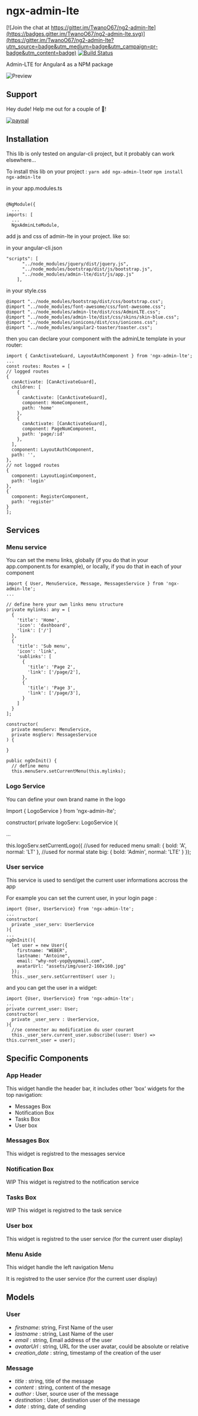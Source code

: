 # ngx-admin-lte

[![Join the chat at https://gitter.im/TwanoO67/ng2-admin-lte](https://badges.gitter.im/TwanoO67/ng2-admin-lte.svg)](https://gitter.im/TwanoO67/ng2-admin-lte?utm_source=badge&utm_medium=badge&utm_campaign=pr-badge&utm_content=badge)
[![Build Status](https://travis-ci.org/TwanoO67/ng2-admin-lte.svg?branch=master)](https://travis-ci.org/TwanoO67/ng2-admin-lte)

Admin-LTE for Angular4 as a NPM package

![Preview](https://almsaeedstudio.com/img/AdminLTE2.1.png)

## Support
Hey dude! Help me out for a couple of :beers:!

[![paypal](https://www.paypalobjects.com/en_US/i/btn/btn_donate_LG.gif)](https://www.paypal.com/cgi-bin/webscr?cmd=_donations&business=ghostsmaker@hotmail.com&lc=US&item_name=TwanoO67&item_number=ng2-admin-lte&no_note=0&currency_code=EUR)


## Installation

  This lib is only tested on angular-cli project, but it probably can work elsewhere...

  To install this lib on your project :
  `yarn add ngx-admin-lte`or `npm install ngx-admin-lte`

  in your app.modules.ts
  ```import { NgxAdminLteModule } from 'ngx-admin-lte';

  @NgModule({
    ...
  imports: [
    ...
    NgxAdminLteModule,

  ```

  add js and css of admin-lte in your project.
  like so:

in your angular-cli.json
  ```
  "scripts": [
        "../node_modules/jquery/dist/jquery.js",
        "../node_modules/bootstrap/dist/js/bootstrap.js",
        "../node_modules/admin-lte/dist/js/app.js"
      ],
```

in your style.css
```
@import "../node_modules/bootstrap/dist/css/bootstrap.css";
@import "../node_modules/font-awesome/css/font-awesome.css";
@import "../node_modules/admin-lte/dist/css/AdminLTE.css";
@import "../node_modules/admin-lte/dist/css/skins/skin-blue.css";
@import "../node_modules/ionicons/dist/css/ionicons.css";
@import "../node_modules/angular2-toaster/toaster.css";
```

  then you can declare your component with the adminLte template in your router:

  ```
  import { CanActivateGuard, LayoutAuthComponent } from 'ngx-admin-lte';
...
const routes: Routes = [
  // logged routes
  {
    canActivate: [CanActivateGuard],
    children: [
      {
        canActivate: [CanActivateGuard],
        component: HomeComponent,
        path: 'home'
      },
      {
        canActivate: [CanActivateGuard],
        component: PageNumComponent,
        path: 'page/:id'
      },
    ],
    component: LayoutAuthComponent,
    path: '',
  },
  // not logged routes
  {
    component: LayoutLoginComponent,
    path: 'login'
  },
  {
    component: RegisterComponent,
    path: 'register'
  }
];
  ```

  ## Services

  ### Menu service

  You can set the menu links, globally (if you do that in your app.component.ts for example),
  or locally, if you do that in each of your component


  ```
  import { User, MenuService, Message, MessagesService } from 'ngx-admin-lte';
  ...

  // define here your own links menu structure
  private mylinks: any = [
    {
      'title': 'Home',
      'icon': 'dashboard',
      'link': ['/']
    },
    {
      'title': 'Sub menu',
      'icon': 'link',
      'sublinks': [
        {
          'title': 'Page 2',
          'link': ['/page/2'],
        },
        {
          'title': 'Page 3',
          'link': ['/page/3'],
        }
      ]
    }
  ];

  constructor(
    private menuServ: MenuService,
    private msgServ: MessagesService
  ) {

  }

  public ngOnInit() {
    // define menu
    this.menuServ.setCurrentMenu(this.mylinks);
  ```

  ### Logo Service

  You can define your own brand name in the logo

  Import { LogoService } from 'ngx-admin-lte';

  constructor(
    private logoServ: LogoService
    ){

  ...

  this.logoServ.setCurrentLogo({
    //used for reduced menu
    small: {
      bold: 'A',
      normal: 'LT'
    },
    //used for normal state
    big: {
      bold: 'Admin',
      normal: 'LTE'
    }
  });


  ### User service

  This service is used to send/get the current user informations accross the app

  For example you can set the current user, in your login page :

  ```
  import {User, UserService} from 'ngx-admin-lte';
  ...
  constructor(
    private _user_serv: UserService
  ){
  ...
  ngOnInit(){
    let user = new User({
      firstname: "WEBER",
      lastname: "Antoine",
      email: "why-not-yop@yopmail.com",
      avatarUrl: "assets/img/user2-160x160.jpg"
    });
    this._user_serv.setCurrentUser( user );
  ```

  and you can get the user in a widget:

  ```
  import {User, UserService} from 'ngx-admin-lte';
  ...
  private current_user: User;
  constructor(
    private _user_serv : UserService,
  ){
    //se connecter au modification du user courant
    this._user_serv.current_user.subscribe((user: User) => this.current_user = user);
  ```


## Specific Components

### App Header

This widget handle the header bar, it includes other 'box' widgets for the top navigation:

* Messages Box
* Notification Box
* Tasks Box
* User box

### Messages Box

This widget is registred to the messages service

### Notification Box

WIP This widget is registred to the notification service

### Tasks Box

WIP This widget is registred to the task service

### User box

This widget is registred to the user service (for the current user display)

### Menu Aside

This widget handle the left navigation Menu

It is registred to the user service (for the current user display)

## Models

### User

* *firstname*: string, First Name of the user
* *lastname* : string, Last Name of the user
* *email* : string, Email address of the user
* *avatarUrl* : string, URL for the user avatar, could be absolute or relative
* *creation_date* : string, timestamp of the creation of the user

### Message

* *title* : string, title of the message
* *content* : string, content of the mesage
* *author* : User, source user of the message
* *destination* : User, destination user of the message
* *date* : string, date of sending
